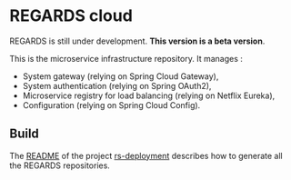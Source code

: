 # REGARDS cloud

REGARDS is still under development. **This version is a beta version**.

This is the microservice infrastructure repository. It manages :
* System gateway (relying on Spring Cloud Gateway),
* System authentication (relying on Spring OAuth2),
* Microservice registry for load balancing (relying on Netflix Eureka),
* Configuration (relying on Spring Cloud Config).

## Build
The [README](https://github.com/RegardsOss/regards-deployment/blob/master/README.md) of the project [rs-deployment](https://github.com/RegardsOss/regards-deployment) describes how to generate all the REGARDS repositories.
